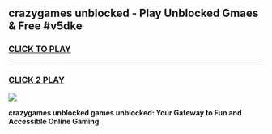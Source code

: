 
## crazygames unblocked - Play Unblocked Gmaes & Free #v5dke
<h3>
<a href="https://news.freeplayer.one?title=crazygames_unblocked&ref=27F">CLICK TO PLAY</a></h3>
<hr>

<h3>
<a href="https://news.freeplayer.one?title=crazygames_unblocked&ref=27F">CLICK 2 PLAY</a>
  
</h3>

<a href="https://news.freeplayer.one?title=crazygames_unblocked&ref=27F/"><img src="https://clearcache.store/games.png"></a>


**crazygames unblocked games unblocked: Your Gateway to Fun and Accessible Online Gaming**
